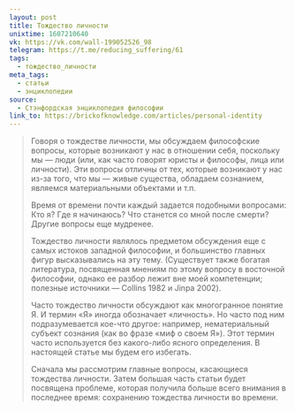 ```yaml
---
layout: post
title: Тождество личности
unixtime: 1607210640
vk: https://vk.com/wall-199052526_98
telegram: https://t.me/reducing_suffering/61
tags:
  - тождество_личности
meta_tags:
  - статьи
  - энциклопедии
source:
  - Стэнфордская энциклопедия философии
link_to: https://brickofknowledge.com/articles/personal-identity
---
```

>Говоря о тождестве личности, мы обсуждаем философские вопросы, которые возникают у нас в отношении себя, поскольку мы — люди (или, как часто говорят юристы и философы, лица или личности). Эти вопросы отличны от тех, которые возникают у нас из-за того, что мы — живые существа, обладаем сознанием, являемся материальными объектами и т.п.
>
>Время от времени почти каждый задается подобными вопросами: Кто я? Где я начинаюсь? Что станется со мной после смерти? Другие вопросы еще мудренее. 
>
>Тождество личности являлось предметом обсуждения еще с самых истоков западной философии, и большинство главных фигур высказывались на эту тему. (Существует также богатая литература, посвященная мнениям по этому вопросу в восточной философии, однако ее разбор лежит вне моей компетенции; полезные источники — Collins 1982 и Jinpa 2002). 
>
>Часто тождество личности обсуждают как многогранное понятие Я. И термин «Я» иногда обозначает «личность». Но часто под ним подразумевается кое-что другое: например, нематериальный субъект сознания (как во фразе «миф о своем Я»). Этот термин часто используется без какого-либо ясного определения. В настоящей статье мы будем его избегать. 
>
>Сначала мы рассмотрим главные вопросы, касающиеся тождества личности. Затем большая часть статьи будет посвящена проблеме, которая получила больше всего внимания в последнее время: сохранению тождества личности во времени.